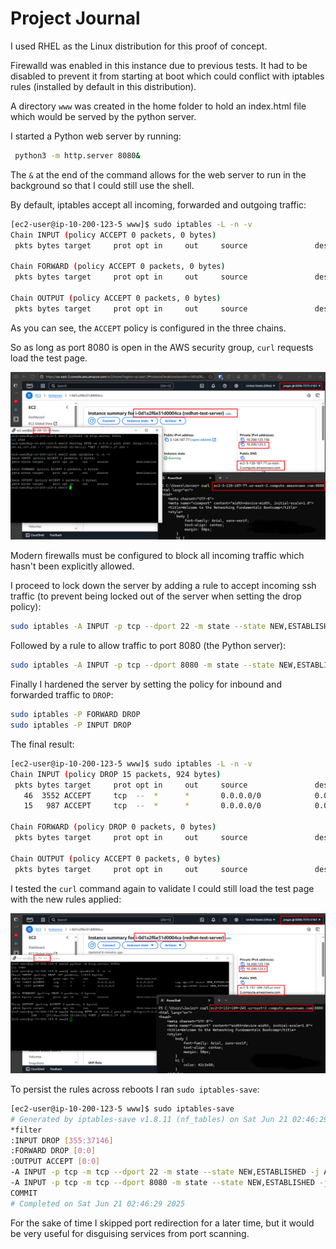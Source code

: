 # Project Journal

I used RHEL as the Linux distribution for this proof of concept.

Firewalld was enabled in this instance due to previous tests. It had to be disabled to prevent it from starting at boot which could conflict with iptables rules (installed by default in this distribution).

A directory `www` was created in the home folder to hold an index.html file which would be served by the python server.

I started a Python web server by running:

```sh
 python3 -m http.server 8080&
```

The `&` at the end of the command allows for the web server to run in the background so that I could still use the shell.

By default, iptables accept all incoming, forwarded and outgoing traffic:

```sh
[ec2-user@ip-10-200-123-5 www]$ sudo iptables -L -n -v
Chain INPUT (policy ACCEPT 0 packets, 0 bytes)
 pkts bytes target     prot opt in     out     source               destination

Chain FORWARD (policy ACCEPT 0 packets, 0 bytes)
 pkts bytes target     prot opt in     out     source               destination

Chain OUTPUT (policy ACCEPT 0 packets, 0 bytes)
 pkts bytes target     prot opt in     out     source               destination
```

As you can see, the `ACCEPT` policy is configured in the three chains.

So as long as port 8080 is open in the AWS security group, `curl` requests load the test page.

![](assets/linux-firewall-rules-1.png)

Modern firewalls must be configured to block all incoming traffic which hasn't been explicitly allowed.

I proceed to lock down the server by adding a rule to accept incoming ssh traffic (to prevent being  locked out of the server when setting the drop policy):

```sh
sudo iptables -A INPUT -p tcp --dport 22 -m state --state NEW,ESTABLISHED -j ACCEPT
```

Followed by a rule to allow traffic to port 8080 (the Python server):

```sh
sudo iptables -A INPUT -p tcp --dport 8080 -m state --state NEW,ESTABLISHED -j ACCEPT
```

Finally I hardened the server by setting the policy for inbound and forwarded traffic to `DROP`:

```sh
sudo iptables -P FORWARD DROP
sudo iptables -P INPUT DROP
```

The final result:

```sh
[ec2-user@ip-10-200-123-5 www]$ sudo iptables -L -n -v
Chain INPUT (policy DROP 15 packets, 924 bytes)
 pkts bytes target     prot opt in     out     source               destination
   46  3552 ACCEPT     tcp  --  *      *       0.0.0.0/0            0.0.0.0/0            tcp dpt:22 state NEW,ESTABLISHED
   15   987 ACCEPT     tcp  --  *      *       0.0.0.0/0            0.0.0.0/0            tcp dpt:8080 state NEW,ESTABLISHED

Chain FORWARD (policy DROP 0 packets, 0 bytes)
 pkts bytes target     prot opt in     out     source               destination

Chain OUTPUT (policy ACCEPT 0 packets, 0 bytes)
 pkts bytes target     prot opt in     out     source               destination

```

I tested the `curl` command again to validate I could still load the test page with the new rules applied:

![](./assets/linux-firewall-rules-2.png)

To persist the rules across reboots I ran `sudo iptables-save`:

```sh
[ec2-user@ip-10-200-123-5 www]$ sudo iptables-save
# Generated by iptables-save v1.8.11 (nf_tables) on Sat Jun 21 02:46:29 2025
*filter
:INPUT DROP [355:37146]
:FORWARD DROP [0:0]
:OUTPUT ACCEPT [0:0]
-A INPUT -p tcp -m tcp --dport 22 -m state --state NEW,ESTABLISHED -j ACCEPT
-A INPUT -p tcp -m tcp --dport 8080 -m state --state NEW,ESTABLISHED -j ACCEPT
COMMIT
# Completed on Sat Jun 21 02:46:29 2025

```

For the sake of time I skipped port redirection for a later time, but it would be very useful for disguising services from port scanning.
